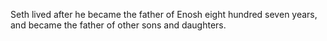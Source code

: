 Seth lived after he became the father of Enosh eight hundred seven years, and became the father of other sons and daughters.